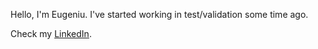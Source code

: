 Hello, I'm Eugeniu. I've started working in test/validation some time ago.

Check my [LinkedIn](https://www.linkedin.com/in/emunteanu/).
